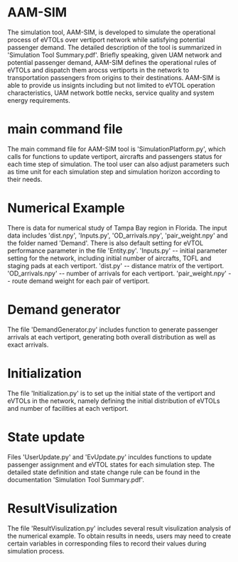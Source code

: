 # AAM-SIM
The simulation tool, AAM-SIM, is developed to simulate the operational process of eVTOLs over vertiport network while satisfying potential passenger demand. The detailed description of the tool is summarized in 'Simulation Tool Summary.pdf'. Briefly speaking, given UAM network and potential passenger demand, AAM-SIM defines the operational rules of eVTOLs and dispatch them arocss vertiports in the network to transportation passengers from origins to their destinations. AAM-SIM is able to provide us insignts including but not limited to eVTOL operation characteristics, UAM network bottle necks, service quality and system energy requirements. 

# main command file
The main command file for AAM-SIM tool is 'SimulationPlatform.py', which calls for functions to update vertiport, aircrafts and passengers status for each time step of simulation. The tool user can also adjust parameters such as time unit for each simulation step and simulation horizon according to their needs.

# Numerical Example
There is data for numerical study of Tampa Bay region in Florida. The input data includes 'dist.npy', 'Inputs.py', 'OD_arrivals.npy', 'pair_weight.npy' and the folder named 'Demand'. There is also default setting for eVTOL performance parameter in the file 'Entity.py'. 
'Inputs.py' -- initial parameter setting for the network, including initial number of aircrafts, TOFL and staging pads at each vertiport.
'dist.py' -- distance matrix of the vertiport.
'OD_arrivals.npy' -- number of arrivals for each vertiport.
'pair_weight.npy' -- route demand weight for each pair of vertiport.

# Demand generator
The file 'DemandGenerator.py' includes function to generate passenger arrivals at each vertiport, generating both overall distribution as well as exact arrivals.

# Initialization
The file 'Initialization.py' is to set up the initial state of the vertiport and eVTOLs in the network, namely defining the initial distribution of eVTOLs and number of facilities at each vertiport.

# State update
Files 'UserUpdate.py' and 'EvUpdate.py' inculdes functions to update passenger assignment and eVTOL states for each simulation step. The detailed state definition and state change rule can be found in the documentation 'Simulation Tool Summary.pdf'.

# ResultVisulization
The file 'ResultVisulization.py' includes several result visulization analysis of the numerical example. To obtain results in needs, users may need to create certain variables in corresponding files to record their values during simulation process. 
